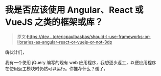 # 我是否应该使用 Angular、React 或 VueJS 之类的框架或库？

> 原文:[https://dev . to/ericpaulbasbas/should-I-use-frameworks-or-libraries-as-angular-react-or-vuejs-or-not-3dp](https://dev.to/ericpaulbasbas/should-i-use-frameworks-or-libraries-such-as-angular-react-or-vuejs-or-not-3dp)

嗨伙计们，

我有一个使用 jQuery 编写的现有 web 应用程序，我想逐步返工，以便应用程序在使用返工模块时仍然可以运行。你推荐什么？谢了。